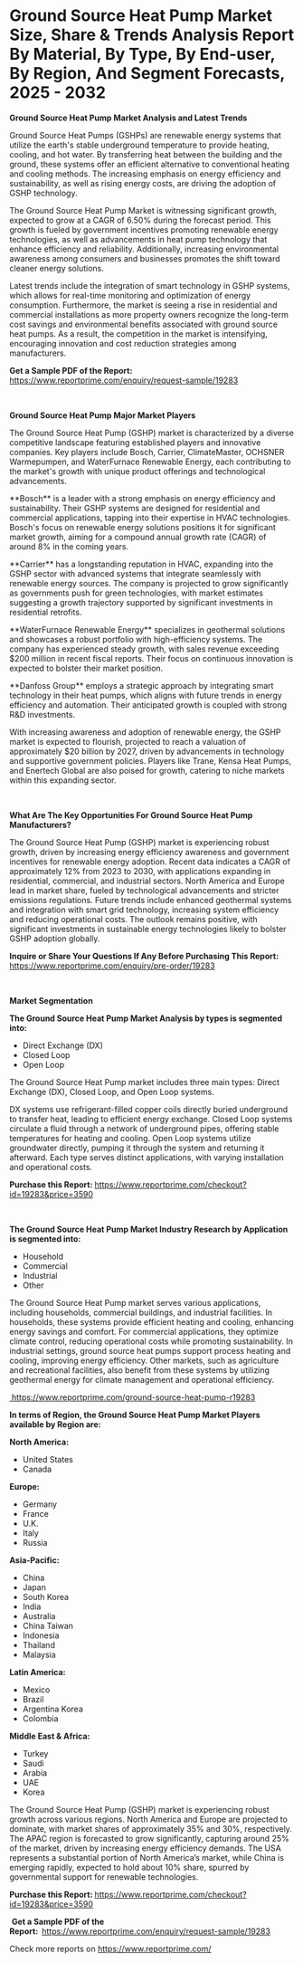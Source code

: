 <p><h1>Ground Source Heat Pump Market Size, Share & Trends Analysis Report By Material, By Type, By End-user, By Region, And Segment Forecasts, 2025 - 2032</h1></p><p><strong>Ground Source Heat Pump Market Analysis and Latest Trends</strong></p>
<p><p>Ground Source Heat Pumps (GSHPs) are renewable energy systems that utilize the earth's stable underground temperature to provide heating, cooling, and hot water. By transferring heat between the building and the ground, these systems offer an efficient alternative to conventional heating and cooling methods. The increasing emphasis on energy efficiency and sustainability, as well as rising energy costs, are driving the adoption of GSHP technology.</p><p>The Ground Source Heat Pump Market is witnessing significant growth, expected to grow at a CAGR of 6.50% during the forecast period. This growth is fueled by government incentives promoting renewable energy technologies, as well as advancements in heat pump technology that enhance efficiency and reliability. Additionally, increasing environmental awareness among consumers and businesses promotes the shift toward cleaner energy solutions.</p><p>Latest trends include the integration of smart technology in GSHP systems, which allows for real-time monitoring and optimization of energy consumption. Furthermore, the market is seeing a rise in residential and commercial installations as more property owners recognize the long-term cost savings and environmental benefits associated with ground source heat pumps. As a result, the competition in the market is intensifying, encouraging innovation and cost reduction strategies among manufacturers.</p></p>
<p><strong>Get a Sample PDF of the Report:&nbsp;</strong> <a href="https://www.reportprime.com/enquiry/request-sample/19283?utm_campaign=3527&utm_medium=2&utm_source=Github&utm_content=ia&utm_term=19032025&utm_id=ground-source-heat-pump">https://www.reportprime.com/enquiry/request-sample/19283</a></p>
<p>&nbsp;</p>
<p><strong>Ground Source Heat Pump Major Market Players</strong></p>
<p><p>The Ground Source Heat Pump (GSHP) market is characterized by a diverse competitive landscape featuring established players and innovative companies. Key players include Bosch, Carrier, ClimateMaster, OCHSNER Warmepumpen, and WaterFurnace Renewable Energy, each contributing to the market's growth with unique product offerings and technological advancements.</p><p>**Bosch** is a leader with a strong emphasis on energy efficiency and sustainability. Their GSHP systems are designed for residential and commercial applications, tapping into their expertise in HVAC technologies. Bosch's focus on renewable energy solutions positions it for significant market growth, aiming for a compound annual growth rate (CAGR) of around 8% in the coming years.</p><p>**Carrier** has a longstanding reputation in HVAC, expanding into the GSHP sector with advanced systems that integrate seamlessly with renewable energy sources. The company is projected to grow significantly as governments push for green technologies, with market estimates suggesting a growth trajectory supported by significant investments in residential retrofits.</p><p>**WaterFurnace Renewable Energy** specializes in geothermal solutions and showcases a robust portfolio with high-efficiency systems. The company has experienced steady growth, with sales revenue exceeding $200 million in recent fiscal reports. Their focus on continuous innovation is expected to bolster their market position.</p><p>**Danfoss Group** employs a strategic approach by integrating smart technology in their heat pumps, which aligns with future trends in energy efficiency and automation. Their anticipated growth is coupled with strong R&D investments.</p><p>With increasing awareness and adoption of renewable energy, the GSHP market is expected to flourish, projected to reach a valuation of approximately $20 billion by 2027, driven by advancements in technology and supportive government policies. Players like Trane, Kensa Heat Pumps, and Enertech Global are also poised for growth, catering to niche markets within this expanding sector.</p></p>
<p>&nbsp;</p>
<p><strong>What Are The Key Opportunities For Ground Source Heat Pump Manufacturers?</strong></p>
<p><p>The Ground Source Heat Pump (GSHP) market is experiencing robust growth, driven by increasing energy efficiency awareness and government incentives for renewable energy adoption. Recent data indicates a CAGR of approximately 12% from 2023 to 2030, with applications expanding in residential, commercial, and industrial sectors. North America and Europe lead in market share, fueled by technological advancements and stricter emissions regulations. Future trends include enhanced geothermal systems and integration with smart grid technology, increasing system efficiency and reducing operational costs. The outlook remains positive, with significant investments in sustainable energy technologies likely to bolster GSHP adoption globally.</p></p>
<p><strong>Inquire or Share Your Questions If Any Before Purchasing This Report:</strong> <a href="https://www.reportprime.com/enquiry/pre-order/19283?utm_campaign=3527&utm_medium=2&utm_source=Github&utm_content=ia&utm_term=19032025&utm_id=ground-source-heat-pump">https://www.reportprime.com/enquiry/pre-order/19283</a></p>
<p>&nbsp;</p>
<p><strong>Market Segmentation</strong></p>
<p><strong>The Ground Source Heat Pump Market Analysis by types is segmented into:</strong></p>
<p><ul><li>Direct Exchange (DX)</li><li>Closed Loop</li><li>Open Loop</li></ul></p>
<p><p>The Ground Source Heat Pump market includes three main types: Direct Exchange (DX), Closed Loop, and Open Loop systems. </p><p>DX systems use refrigerant-filled copper coils directly buried underground to transfer heat, leading to efficient energy exchange. Closed Loop systems circulate a fluid through a network of underground pipes, offering stable temperatures for heating and cooling. Open Loop systems utilize groundwater directly, pumping it through the system and returning it afterward. Each type serves distinct applications, with varying installation and operational costs.</p></p>
<p><strong>Purchase this Report:&nbsp;</strong><a href="https://www.reportprime.com/checkout?id=19283&price=3590&utm_campaign=3527&utm_medium=2&utm_source=Github&utm_content=ia&utm_term=19032025&utm_id=ground-source-heat-pump">https://www.reportprime.com/checkout?id=19283&price=3590</a></p>
<p>&nbsp;</p>
<p><strong>The Ground Source Heat Pump Market Industry Research by Application is segmented into:</strong></p>
<p><ul><li>Household</li><li>Commercial</li><li>Industrial</li><li>Other</li></ul></p>
<p><p>The Ground Source Heat Pump market serves various applications, including households, commercial buildings, and industrial facilities. In households, these systems provide efficient heating and cooling, enhancing energy savings and comfort. For commercial applications, they optimize climate control, reducing operational costs while promoting sustainability. In industrial settings, ground source heat pumps support process heating and cooling, improving energy efficiency. Other markets, such as agriculture and recreational facilities, also benefit from these systems by utilizing geothermal energy for climate management and operational efficiency.</p></p>
<p><a href="https://www.reportprime.com/ground-source-heat-pump-r19283?utm_campaign=3527&utm_medium=2&utm_source=Github&utm_content=ia&utm_term=19032025&utm_id=ground-source-heat-pump">&nbsp;https://www.reportprime.com/ground-source-heat-pump-r19283</a></p>
<p><strong>In terms of Region, the Ground Source Heat Pump Market Players available by Region are:</strong></p>
<p>
    <p> <strong> North America: </strong>
        <ul>
            <li>United States</li>
            <li>Canada</li>
        </ul>
        </p> 
    <p> <strong> Europe: </strong>
        <ul>
            <li>Germany</li>
            <li>France</li>
            <li>U.K.</li>
            <li>Italy</li>
            <li>Russia</li>
        </ul>
        </p> 
    <p> <strong> Asia-Pacific: </strong>
        <ul>
            <li>China</li>
            <li>Japan</li>
            <li>South Korea</li>
            <li>India</li>
            <li>Australia</li>
            <li>China Taiwan</li>
            <li>Indonesia</li>
            <li>Thailand</li>
            <li>Malaysia</li>
        </ul>
        </p> 
    <p> <strong> Latin America: </strong>
        <ul>
            <li>Mexico</li>
            <li>Brazil</li>
            <li>Argentina Korea</li>
            <li>Colombia</li>
        </ul>
        </p> 
    <p> <strong> Middle East & Africa: </strong>
        <ul>
            <li>Turkey</li>
            <li>Saudi</li>
            <li>Arabia</li>
            <li>UAE</li>
            <li>Korea</li>
        </ul>
    </p>
    </p>
<p><p>The Ground Source Heat Pump (GSHP) market is experiencing robust growth across various regions. North America and Europe are projected to dominate, with market shares of approximately 35% and 30%, respectively. The APAC region is forecasted to grow significantly, capturing around 25% of the market, driven by increasing energy efficiency demands. The USA represents a substantial portion of North America’s market, while China is emerging rapidly, expected to hold about 10% share, spurred by governmental support for renewable technologies.</p></p>
<p><strong>Purchase this Report: </strong><a href="https://www.reportprime.com/checkout?id=19283&price=3590&utm_campaign=3527&utm_medium=2&utm_source=Github&utm_content=ia&utm_term=19032025&utm_id=ground-source-heat-pump">https://www.reportprime.com/checkout?id=19283&price=3590</a></p>
<p>&nbsp;<strong>Get a Sample PDF of the Report:&nbsp;&nbsp;</strong><a href="https://www.reportprime.com/enquiry/request-sample/19283?utm_campaign=3527&utm_medium=2&utm_source=Github&utm_content=ia&utm_term=19032025&utm_id=ground-source-heat-pump">https://www.reportprime.com/enquiry/request-sample/19283</a></p>
<p><strong></strong></p>
<p>Check more reports on <a href="https://www.reportprime.com/?utm_campaign=3527&utm_medium=2&utm_source=Github&utm_content=ia&utm_term=19032025&utm_id=ground-source-heat-pump">https://www.reportprime.com/</a></p>